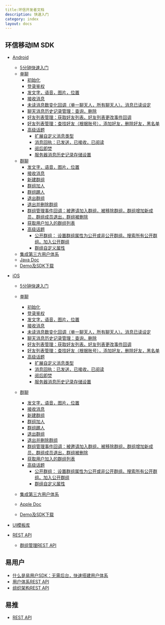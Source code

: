 ```yaml
---
title:环信开发者文档
description: 快速入门
category: index
layout: docs
---
```



## 环信移动IM SDK


* [Android]()
 
	* [5分钟快速入门](#{site.base_url}/docs/emchat/android/quickstart.html)
	* [单聊](#{site.base_url}/docs/emchat/android/singlechat.html)
		* [初始化](#{site.base_url}/docs/emchat/android/singlechat.html)
		* [登录鉴权](#{site.base_url}/docs/emchat/android/singlechat.html)
		* [发文字，语音，图片，位置](#{site.base_url}/docs/emchat/android/singlechat.html)
		* [接收消息](#{site.base_url}/docs/emchat/android/singlechat.html)
		* [未读消息数变化回调（单一聊天人，所有聊天人）。消息已读设定](#{site.base_url}/docs/emchat/android/singlechat.html)
		* [聊天消息历史记录管理：查询，删除](#{site.base_url}/docs/emchat/android/singlechat.html)
		* [好友列表管理：获取好友列表。好友列表更改事件回调](#{site.base_url}/docs/emchat/android/singlechat.html)
		* [好友列表管理：查找好友（根据账号），添加好友，删除好友，黑名单](#{site.base_url}/docs/emchat/android/singlechat.html)
		* [高级话题](#{site.base_url}/docs/emchat/android/advanced.html)
			* [扩展自定义消息类型](#{site.base_url}/docs/emchat/android/advanced.html)
			* [消息回执：已发送，已接收，已阅读](#{site.base_url}/docs/emchat/android/advanced.html)
			* [阅后即焚](#{site.base_url}/docs/emchat/android/advanced.html)
			* [服务器消息历史记录存储设置](#{site.base_url}/docs/emchat/android/advanced.html)
	* [群聊](#{site.base_url}/docs/emchat/android/groupchat.html)
		* [发文字，语音，图片，位置](#{site.base_url}/docs/emchat/android/singlechat.html)
		* [接收消息](#{site.base_url}/docs/emchat/android/singlechat.html)
		* [新建群组](#{site.base_url}/docs/emchat/android/singlechat.html)
		* [群组加人](#{site.base_url}/docs/emchat/android/singlechat.html)
		* [群组踢人](#{site.base_url}/docs/emchat/android/singlechat.html)
		* [退出群组](#{site.base_url}/docs/emchat/android/singlechat.html)
		* [退出并删除群组](#{site.base_url}/docs/emchat/android/singlechat.html)
		* [群组管理事件回调：被邀请加入群组，被移除群组，群组增加新成员，群组成员退出，群组被删除](#{site.base_url}/docs/emchat/android/singlechat.html)
		* [获取用户加入的群组列表](#{site.base_url}/docs/emchat/android/singlechat.html)
		* [高级话题](#{site.base_url}/docs/emchat/android/advanced.html)
			* [公开群组： 设置群组属性为公开或非公开群组。搜索所有公开群组。加入公开群组](#{site.base_url}/docs/emchat/android/advanced.html)
			* [群组自定义属性](#{site.base_url}/docs/emchat/android/advanced.html)
	* [集成第三方用户体系](#{site.base_url}/docs/emchat/usersystemintegration.html)
	* [Java Doc](http://www.easemob.com/apidoc/chat/)
	* [Demo及SDK下载](#{site.base_url}/docs/downloads/downloads.html)
	

 
* [iOS]()
	* [5分钟快速入门](#{site.base_url}/docs/emchat/ios/quickstart.html)
	* [单聊](#{site.base_url}/docs/emchat/ios/singlechat.html)
		* [初始化](#{site.base_url}/docs/emchat/ios/singlechat.html)
		* [登录鉴权](#{site.base_url}/docs/emchat/ios/singlechat.html)
		* [发文字，语音，图片，位置](#{site.base_url}/docs/emchat/ios/singlechat.html)
		* [接收消息](#{site.base_url}/docs/emchat/ios/singlechat.html)
		* [未读消息数变化回调（单一聊天人，所有聊天人）。消息已读设定](#{site.base_url}/docs/emchat/ios/singlechat.html)
		* [聊天消息历史记录管理：查询，删除](#{site.base_url}/docs/emchat/ios/singlechat.html)
		* [好友列表管理：获取好友列表。好友列表更改事件回调](#{site.base_url}/docs/emchat/ios/singlechat.html)
		* [好友列表管理：查找好友（根据账号），添加好友，删除好友，黑名单](#{site.base_url}/docs/emchat/ios/singlechat.html)
		* [高级话题](#{site.base_url}/docs/emchat/ios/advanced.html)
			* [扩展自定义消息类型](#{site.base_url}/docs/emchat/ios/advanced.html)
			* [消息回执：已发送，已接收，已阅读](#{site.base_url}/docs/emchat/ios/advanced.html)
			* [阅后即焚](#{site.base_url}/docs/emchat/ios/advanced.html)
			* [服务器消息历史记录存储设置](#{site.base_url}/docs/emchat/ios/advanced.html)

	* [群聊](#{site.base_url}/docs/emchat/android/emchat.html)
		* [发文字，语音，图片，位置](#{site.base_url}/docs/emchat/ios/singlechat.html)
		* [接收消息](#{site.base_url}/docs/emchat/ios/singlechat.html)
		* [新建群组](#{site.base_url}/docs/emchat/ios/singlechat.html)
		* [群组加人](#{site.base_url}/docs/emchat/ios/singlechat.html)
		* [群组踢人](#{site.base_url}/docs/emchat/ios/singlechat.html)
		* [退出群组](#{site.base_url}/docs/emchat/ios/singlechat.html)
		* [退出并删除群组](#{site.base_url}/docs/emchat/ios/singlechat.html)
		* [群组管理事件回调：被邀请加入群组，被移除群组，群组增加新成员，群组成员退出，群组被删除](#{site.base_url}/docs/emchat/ios/singlechat.html)
		* [获取用户加入的群组列表](#{site.base_url}/docs/emchat/ios/singlechat.html)
		* [高级话题](#{site.base_url}/docs/emchat/ios/advanced.html)
			* [公开群组： 设置群组属性为公开或非公开群组。搜索所有公开群组。加入公开群组](#{site.base_url}/docs/emchat/ios/advanced.html)
			* [群组自定义属性](#{site.base_url}/docs/emchat/ios/advanced.html)
	* [集成第三方用户体系](#{site.base_url}/docs/emchat/usersystemintegration.html)
	* [Apple Doc](http://easemob.com/apidoc/iOS/chat/)
	* [Demo及SDK下载](#{site.base_url}/docs/downloads/downloads.html)
* [UI模板库](#{site.base_url}/docs/emchat/ui.html)
* [REST API]()
	* [群组管理REST API](#{site.base_url}/docs/emchat/rest/groupmanagement.html)

## 易用户
* [什么是易用户SDK：无需后台，快速搭建用户体系](#{site.base_url}/docs/emuser/whatisemuser.html)
* [用户体系REST API](#{site.base_url}/docs/emuser/usersystem.html)
* [组织架构REST API](#{site.base_url}/docs/emuser/organization.html)




## 易推
<!--* [Android]()
	* [5分钟快速入门]()
	* [Android 易推SDK使用详解]()
	* [Demo及SDK下载]()-->
* [REST API](#{site.base_url}/docs/empush/)